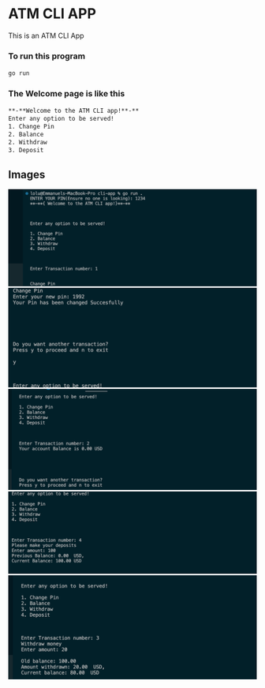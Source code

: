 # ATM CLI APP


This is an ATM CLI App

### To run this program

```bash
go run 
```

### The Welcome page is like this
```
**-**Welcome to the ATM CLI app!**-**
Enter any option to be served!
1. Change Pin
2. Balance
2. Withdraw
3. Deposit
```
## Images
![image](https://github.com/lolupapi/atm-cli-app-altsch-task3/blob/master/img/img1.png)
![image](https://github.com/lolupapi/atm-cli-app-altsch-task3/blob/master/img/img2.png)
![image](https://github.com/lolupapi/atm-cli-app-altsch-task3/blob/master/img/img3.png)
![image](https://github.com/lolupapi/atm-cli-app-altsch-task3/blob/master/img/img4.png)
![image](https://github.com/lolupapi/atm-cli-app-altsch-task3/blob/master/img/img5.png)